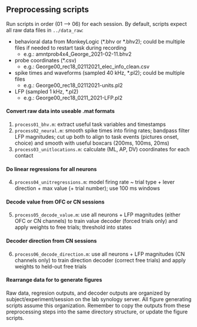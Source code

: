 ## Preprocessing scripts

Run scripts in order (01 --> 06) for each session. By default, scripts expect all raw data files in `../data_raw`:

- behavioral data from MonkeyLogic (*.bhv or *.bhv2); could be multiple files if needed to restart task during recording
	- e.g.: amntprob4x4_George_2021-02-11.bhv2
- probe coordinates (*.csv)
	- e.g.: George00_rec18_02112021_elec_info_clean.csv
- spike times and waveforms (sampled 40 kHz, *.pl2); could be multiple files
	- e.g.: George00_rec18_02112021-units.pl2
- LFP (sampled 1 kHz, *.pl2)
	- e.g.: George00_rec18_0211_2021-LFP.pl2


#### Convert raw data into useable .mat formats

1. `process01_bhv.m`: extract useful task variables and timestamps
2. `process02_neural.m`: smooth spike times into firing rates; bandpass filter LFP magnitudes; cut up both to align to task events (pictures onset, choice) and smooth with useful boxcars (200ms, 100ms, 20ms)
3. `process03_unitlocations.m`: calculate (ML, AP, DV) coordinates for each contact

#### Do linear regressions for all neurons

4. `process04_unitregressions.m`: model firing rate ~ trial type + lever direction + max value (+ trial number); use 100 ms windows

#### Decode value from OFC or CN sessions

5. `process05_decode_value.m`: use all neurons + LFP magnitudes (either OFC or CN channels) to train value decoder (forced trials only) and apply weights to free trials; threshold into states

#### Decoder direction from CN sessions

6. `process06_decode_direction.m`: use all neurons + LFP magnitudes (CN channels only) to train direction decoder (correct free trials) and apply weights to held-out free trials

#### Rearrange data for to generate figures

Raw data, regresion outputs, and decoder outputs are organized by subject/experiment/session on the lab synology server. All figure generating scripts assume this organization. Remember to copy the outputs from these preprocessing steps into the same directory structure, or update the figure scripts.

